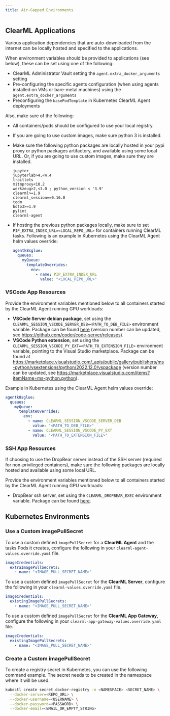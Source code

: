 ```yaml
---
title: Air-Gapped Environments
---
```


## ClearML Applications

Various application dependencies that are auto-downloaded from the internet can be locally hosted and specified to the 
applications.

When environment variables should be provided to applications (see below), these can be set using one of the following:

- ClearML Administrator Vault setting the `agent.extra_docker_arguments` setting
- Pre-configuring the specific agents configuration (when using agents installed on VMs or bare-metal machines) using the `agent.extra_docker_arguments`
- Preconfiguring the `basePodTemplate` in Kubernetes ClearML Agent deployments

Also, make sure of the following: 

- All containers/pods should be configured to use your local registry.
- If you are going to use custom images, make sure python 3 is installed.
- Make sure the following python packages are locally hosted in your pypi proxy or python packages artifactory, and available using some local URL. Or, if you are going to use custom images, make sure they are installed.

  ```requirements
  jupyter
  jupyterlab>4,<4.4
  traitlets
  mitmproxy<10.2
  werkzeug>2,<3.0 ; python_version < '3.9'
  clearml>=1.9
  clearml_session==0.16.0
  tqdm
  boto3>=1.9
  pylint
  clearml-agent
  ```

- If hosting the previous python packages locally, make sure to set `PIP_EXTRA_INDEX_URL=<LOCAL_REPO_URL>` for containers running ClearML tasks. Following is an example in Kubernetes using the ClearML Agent helm values override:

  ```yaml
  agentk8sglue:
    queues:
      myQueue:
        templateOverrides:
          env:
            - name: PIP_EXTRA_INDEX_URL
              value: "<LOCAL_REPO_URL>"
  ```

### VSCode App Resources

Provide the environment variables mentioned below to all containers started by the ClearML Agent running GPU workloads:

- **VSCode Server debian package**, set using the `CLEARML_SESSION_VSCODE_SERVER_DEB=<PATH_TO_DEB_FILE>` environment variable. Package can be found [here](https://github.com/coder/code-server/releases/download/v4.96.2/code-server_4.96.2_amd64.deb) (version number can be updated, see https://github.com/coder/code-server/releases).
- **VSCode Python extension**, set using the `CLEARML_SESSION_VSCODE_PY_EXT=<PATH_TO_EXTENSION_FILE>` environment variable, pointing to the Visual Studio marketplace. Package can be found at https://marketplace.visualstudio.com/_apis/public/gallery/publishers/ms-python/vsextensions/python/2022.12.0/vspackage (version number can be updated, see https://marketplace.visualstudio.com/items?itemName=ms-python.python).

Example in Kubernetes using the ClearML Agent helm values override:

```yaml
agentk8sglue:
  queues:
    myQueue:
      templateOverrides:
        env:
          - name: CLEARML_SESSION_VSCODE_SERVER_DEB
            value: "<PATH_TO_DEB_FILE>"
          - name: CLEARML_SESSION_VSCODE_PY_EXT
            value: "<PATH_TO_EXTENSION_FILE>"
```

### SSH App Resources

If choosing to use the DropBear server instead of the SSH server (required for non-privileged containers), make sure the following packages are locally hosted and available using some local URL.

Provide the environment variables mentioned below to all containers started by the ClearML Agent running GPU workloads:

- DropBear ssh server, set using the `CLEARML_DROPBEAR_EXEC` environment variable. Package can be found [here](https://github.com/allegroai/dropbear/releases/download/DROPBEAR_CLEARML_2023.02/dropbearmulti).

## Kubernetes Environments

### Use a Custom imagePullSecret

To use a custom defined `imagePullSecret` for a **ClearML Agent** and the tasks Pods it creates, configure the following in your `clearml-agent-values.override.yaml` file.

```yaml
imageCredentials:
  extraImagePullSecrets:
    - name: "<IMAGE_PULL_SECRET_NAME>"
```

To use a custom defined `imagePullSecret` for the **ClearML Server**, configure the following in your `clearml-values.override.yaml` file.

```yaml
imageCredentials:
  existingImagePullSecrets:
    - name: "<IMAGE_PULL_SECRET_NAME>"
```

To use a custom defined `imagePullSecret` for the **ClearML App Gateway**, configure the following in your `clearml-app-gateway-values.override.yaml` file.

```yaml
imageCredentials:
  existingImagePullSecrets:
    - name: "<IMAGE_PULL_SECRET_NAME>"
```

### Create a Custom imagePullSecret

To create a registry secret in Kubernetes, you can use the following command example. The secret needs to be created in the namespace where it will be used.

```bash
kubectl create secret docker-registry -n <NAMESPACE> <SECRET_NAME> \
  --docker-server=<REPO_URL> \
  --docker-username=<USERNAME> \
  --docker-password=<PASSWORD> \
  --docker-email=<EMAIL_OR_EMPTY_STRING>
```